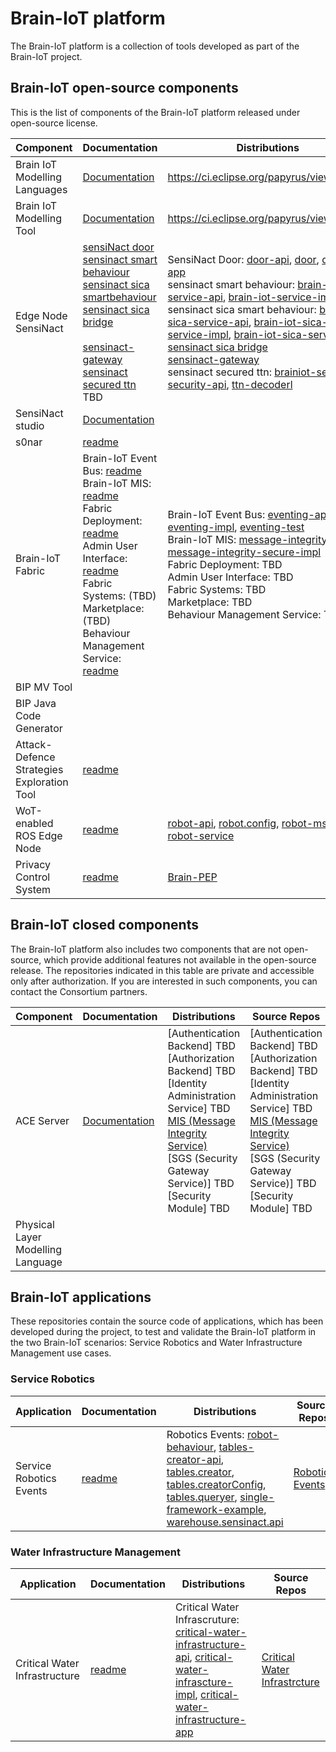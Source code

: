 # Brain-IoT platform
The Brain-IoT platform is a collection of tools developed as part of the Brain-IoT project.

## Brain-IoT open-source components
This is the list of components of the Brain-IoT platform released under open-source license.

| Component | Documentation | Distributions | Source Repos |
| ------------- | ------------- | ------------- | ------------- |
| Brain IoT Modelling Languages | [Documentation](https://wiki.eclipse.org/Papyrus) | https://ci.eclipse.org/papyrus/view/IoTML/ | https://git.eclipse.org/c/papyrus/org.eclipse.papyrus-iotml.git/ |
| Brain IoT Modelling Tool | [Documentation](https://wiki.eclipse.org/Papyrus) | https://ci.eclipse.org/papyrus/view/IoTML/ | https://git.eclipse.org/c/papyrus/org.eclipse.papyrus-iotml.git/ |
| Edge Node SensiNact | [sensiNact door](https://github.com/eclipse-researchlabs/brain-iot-sensiNact-Door/blob/main/README.md) <br/> [sensinact smart behaviour](https://github.com/eclipse-researchlabs/brain-iot-sensiNact-smartbehaviour/blob/main/README.md) <br/> [sensinact sica smartbehaviour](https://github.com/eclipse-researchlabs/brain-iot-sensiNact-sica-smartbehaviour/blob/main/README.md) [sensinact sica bridge](https://github.com/eclipse-researchlabs/brain-iot-sensiNact-sica/blob/main/README.md) <br/> <br/> [sensinact-gateway](https://github.com/eclipse-researchlabs/brain-iot-sensiNact/blob/main/README.md) <br/> [sensinact secured ttn](https://github.com/eclipse-researchlabs/brain-iot-sensiNact-secured-ttn/blob/main/README.md) TBD | SensiNact Door: [door-api](https://nexus.repository-pert.ismb.it/repository/maven-releases/org/eclipse/sensinact/brainiot/robotnik/door/door-api/1.0/door-api-1.0.jar), [door](https://nexus.repository-pert.ismb.it/repository/maven-releases/org/eclipse/sensinact/brainiot/robotnik/door/door/1.0/door-1.0.jar), [door-app](https://nexus.repository-pert.ismb.it/repository/maven-releases/org/eclipse/sensinact/brainiot/robotnik/door/door-app/1.0/door-app-1.0-app.jar) <br/> sensinact smart behaviour: [brain-iot-service-api](https://nexus.repository-pert.ismb.it/repository/maven-releases/org/eclipse/sensinact/brainiot/service/brainiot-service-api/1.0/brainiot-service-api-1.0.jar), [brain-iot-service-impl](https://nexus.repository-pert.ismb.it/repository/maven-releases/org/eclipse/sensinact/brainiot/service/brainiot-service-impl/1.0/brainiot-service-impl-1.0.jar) <br/> sensinact sica smart behaviour: [brain-iot-sica-service-api](https://nexus.repository-pert.ismb.it/repository/maven-releases/org/eclipse/sensinact/brainiot/sica/service/brainiot-service-sica-api/1.0/brainiot-service-sica-api-1.0.jar), [brain-iot-sica-service-impl](https://nexus.repository-pert.ismb.it/repository/maven-releases/org/eclipse/sensinact/brainiot/sica/service/brainiot-service-sica-impl/1.0/brainiot-service-sica-impl-1.0.jar), [brain-iot-sica-service-app](https://nexus.repository-pert.ismb.it/repository/maven-releases/org/eclipse/sensinact/brainiot/sica/service/brainiot-service-sica-app/1.0/brainiot-service-sica-app-1.0.jar) <br/> [sensinact sica bridge](https://nexus.repository-pert.ismb.it/repository/maven-releases/org/eclipse/sensinact/brainiot/sica/sica/1.0/sica-1.0.jar) <br/> [sensinact-gateway](https://nexus.repository-pert.ismb.it/repository/maven-releases/org/eclipse/sensinact/brainiot/sensinact-gateway/1.0/sensinact-gateway-1.0.jar) <br/> sensinact secured ttn: [brainiot-service-security-api](https://nexus.repository-pert.ismb.it/repository/maven-releases/org/eclipse/sensinact/brainiot/security/service/brainiot-service-security-api/1.0/brainiot-service-security-api-1.0.jar), [ttn-decoderl](https://nexus.repository-pert.ismb.it/repository/maven-releases/org/eclipse/sensinact/brainiot/security/service/ttn-decoder/1.0/ttn-decoder-1.0.jar) <br/> | [sensiNact door](https://github.com/eclipse-researchlabs/brain-iot-sensiNact-Door) <br/> [sensinact smart behaviour](https://git.repository-pert.ismb.it/BRAIN-IoT/sensinact-smart-behaviour) <br/> [sensinact sica smart-behaviour](https://github.com/eclipse-researchlabs/brain-iot-sensiNact-sica-smartbehaviour) <br/> [sensinact sica bridge](https://github.com/eclipse-researchlabs/brain-iot-sensiNact-sica) <br/> [sensinact-gateway](https://github.com/eclipse-researchlabs/brain-iot-sensiNact) <br/> [sensinact secured ttn](https://github.com/eclipse-researchlabs/brain-iot-sensiNact-secured-ttn) |
| SensiNact studio | [Documentation](https://wiki.eclipse.org/SensiNact) | | https://git.eclipse.org/c/sensinact/org.eclipse.sensinact.studio.git|
| s0nar | [readme](https://github.com/eclipse-researchlabs/brain-iot-s0nar/blob/master/README.md) | | [s0nar](https://github.com/eclipse-researchlabs/brain-iot-s0nar) |
| Brain-IoT Fabric | Brain-IoT Event Bus: [readme](https://github.com/eclipse-researchlabs/brain-iot-EventBus/blob/main/README.md) <br/> Brain-IoT MIS: [readme](https://github.com/eclipse-researchlabs/brain-iot-message-integrity-service/blob/main/README.md) <br/> Fabric Deployment: [readme](https://github.com/eclipse-researchlabs/brain-iot-fabric-deployment/blob/main/README.md) <br/> Admin User Interface: [readme](https://github.com/eclipse-researchlabs/brain-iot-admin-user-interface/blob/main/README.md) <br/> Fabric Systems: (TBD) <br/> Marketplace: (TBD) <br/> Behaviour Management Service: [readme](https://github.com/eclipse-researchlabs/brain-iot-behaviour-management-service/blob/main/README.md) | Brain-IoT Event Bus: [eventing-api](https://nexus.repository-pert.ismb.it/repository/maven-snapshots/com/paremus/brain/iot/eventing.api/0.0.1-SNAPSHOT/eventing.api-0.0.1-20210204.172413-76.jar), [eventing-impl](https://nexus.repository-pert.ismb.it/repository/maven-snapshots/com/paremus/brain/iot/eventing.impl/0.0.1-SNAPSHOT/eventing.impl-0.0.1-20210204.172434-76.jar), [eventing-test](https://nexus.repository-pert.ismb.it/repository/maven-snapshots/com/paremus/brain/iot/eventing.test/0.0.1-SNAPSHOT/eventing.test-0.0.1-20210204.172459-60.jar) <br/> Brain-IoT MIS: [message-integrity-api](https://nexus.repository-pert.ismb.it/repository/maven-snapshots/com/paremus/brain/iot/message.integrity.api/0.0.1-SNAPSHOT/message.integrity.api-0.0.1-20210204.142459-22.jar), [message-integrity-secure-impl](https://nexus.repository-pert.ismb.it/repository/maven-snapshots/com/paremus/brain/iot/message.integrity.insecure.impl/0.0.1-SNAPSHOT/message.integrity.insecure.impl-0.0.1-20210204.142506-21.jar) <br/> Fabric Deployment: TBD <br/> Admin User Interface: TBD <br/> Fabric Systems: TBD <br/> Marketplace: TBD <br/> Behaviour Management Service: TBD | [Brain-IoT Event Bus](https://github.com/eclipse-researchlabs/brain-iot-EventBus) <br/> [Brain-IoT MIS](https://github.com/eclipse-researchlabs/brain-iot-message-integrity-service) <br/> [Fabric Deployment](https://github.com/eclipse-researchlabs/brain-iot-fabric-deployment) <br/> [Admin User Interface](https://github.com/eclipse-researchlabs/brain-iot-admin-user-interface) <br/> [Fabric Systems](https://github.com/eclipse-researchlabs/brain-iot-fabric-systems) <br/> [Marketplace](https://github.com/eclipse-researchlabs/brain-iot-marketplace) <br/> [Behaviour Management Service](https://github.com/eclipse-researchlabs/brain-iot-behaviour-management-service)
| BIP MV Tool | | | |
| BIP Java Code Generator | | | |
| Attack-Defence Strategies Exploration Tool | [readme](https://github.com/eclipse-researchlabs/brain-iot-Attack-Defence-Exploration/blob/main/README.md) | | [Attack Defence](https://github.com/eclipse-researchlabs/brain-iot-Attack-Defence-Exploration)|
| WoT-enabled ROS Edge Node | [readme](https://github.com/eclipse-researchlabs/brain-iot-ros-edge-node/blob/main/README.md)  | [robot-api](https://nexus.repository-pert.ismb.it/repository/maven-snapshots/eu/brain/iot/service/robotic/eu.brain.iot.robot.api/1.0.0-SNAPSHOT/eu.brain.iot.robot.api-1.0.0-20210107.104011-55.jar), [robot.config](https://nexus.repository-pert.ismb.it/repository/maven-snapshots/eu/brain/iot/service/robotic/eu.brain.iot.robot.config/1.0.0-SNAPSHOT/eu.brain.iot.robot.config-1.0.0-20210107.104016-43.jar), [robot-msgs](https://nexus.repository-pert.ismb.it/repository/maven-snapshots/eu/brain/iot/service/robotic/eu.brain.iot.robot.msgs/1.0.0-SNAPSHOT/eu.brain.iot.robot.msgs-1.0.0-20210107.104022-69.jar), [robot-service](https://nexus.repository-pert.ismb.it/repository/maven-snapshots/eu/brain/iot/service/robotic/eu.brain.iot.robot.service/1.0.0-SNAPSHOT/eu.brain.iot.robot.service-1.0.0-20210107.104029-148.jar) | [ROS Edge Node](https://github.com/eclipse-researchlabs/brain-iot-ros-edge-node)  |
| Privacy Control System | [readme](https://github.com/eclipse-researchlabs/brain-iot-privacy-control-system/blob/main/README.md) | [Brain-PEP]() | [Privacy Control System](https://github.com/eclipse-researchlabs/brain-iot-privacy-control-system) |


## Brain-IoT closed components

The Brain-IoT platform also includes two components that are not open-source, which provide additional features not available in the open-source release. The repositories indicated in this table are private and accessible only after authorization. If you are interested in such components, you can contact the Consortium partners.

| Component | Documentation | Distributions | Source Repos |
| ------------- | ------------- | ------------- | ------------- |
| ACE Server | [Documentation](http://www.brain-iot.eu/?smd_process_download=1&download_id=1489) | [Authentication Backend] TBD <br/> [Authorization Backend] TBD <br/> [Identity Administration Service] TBD <br/> [MIS (Message Integrity Service)](https://nexus.repository-pert.ismb.it/repository/maven-snapshots/com/airbus/cybersecurity/brain/iot/message.integrity.secure.impl/0.0.1-SNAPSHOT/message.integrity.secure.impl-0.0.1-20210204.142519-18.jar) <br/> [SGS (Security Gateway Service)] TBD <br/> [Security Module] TBD | [Authentication Backend] TBD <br/> [Authorization Backend] TBD <br/> [Identity Administration Service] TBD <br/> [MIS (Message Integrity Service)](https://git.repository-pert.ismb.it/BRAIN-IoT/secure-message-integrity-service) <br/> [SGS (Security Gateway Service)] TBD <br/> [Security Module] TBD |
| Physical Layer Modelling Language | | | |

## Brain-IoT applications

These repositories contain the source code of applications, which has been developed during the project, to test and validate the Brain-IoT platform in the two Brain-IoT scenarios: Service Robotics and Water Infrastructure Management use cases.

### Service Robotics

| Application | Documentation | Distributions | Source Repos |
| ------------- | ------------- | ------------- | ------------- |
| Service Robotics Events | [readme](https://github.com/eclipse-researchlabs/brain-iot-robotics-events/blob/main/README.md) | Robotics Events: [robot-behaviour](https://nexus.repository-pert.ismb.it/repository/maven-snapshots/eu/brain/iot/service/robotic/eu.brain.iot.robot.behaviour/0.0.4-SNAPSHOT/eu.brain.iot.robot.behaviour-0.0.4-20210210.085018-19.jar), [tables-creator-api](https://nexus.repository-pert.ismb.it/repository/maven-snapshots/eu/brain/iot/service/robotic/eu.brain.iot.robot.tables.creator.api/0.0.4-SNAPSHOT/eu.brain.iot.robot.tables.creator.api-0.0.4-20210210.085028-5.jar), [tables.creator](https://nexus.repository-pert.ismb.it/repository/maven-snapshots/eu/brain/iot/service/robotic/eu.brain.iot.robot.tables.creator/0.0.4-SNAPSHOT/eu.brain.iot.robot.tables.creator-0.0.4-20210210.085031-19.jar), [tables.creatorConfig](https://nexus.repository-pert.ismb.it/repository/maven-snapshots/eu/brain/iot/service/robotic/eu.brain.iot.robot.tables.creatorConfig/0.0.2-SNAPSHOT/eu.brain.iot.robot.tables.creatorConfig-0.0.2-20210210.112601-22.jar), [tables.queryer](https://nexus.repository-pert.ismb.it/repository/maven-snapshots/eu/brain/iot/service/robotic/eu.brain.iot.robot.tables.queryer/0.0.4-SNAPSHOT/eu.brain.iot.robot.tables.queryer-0.0.4-20210210.085036-19.jar), [single-framework-example](https://nexus.repository-pert.ismb.it/repository/maven-snapshots/eu/brain/iot/service/robotic/single-framework-example/0.0.1-SNAPSHOT/single-framework-example-0.0.1-20201222.152310-15.jar), [warehouse.sensinact.api](https://nexus.repository-pert.ismb.it/repository/maven-snapshots/eu/brain/iot/service/robotic/eu.brain.iot.warehouse.sensinact.api/0.0.2-SNAPSHOT/eu.brain.iot.warehouse.sensinact.api-0.0.2-20210210.112525-2.jar) | [Robotics Events](https://github.com/eclipse-researchlabs/brain-iot-robotics-events) |


### Water Infrastructure Management

| Application | Documentation | Distributions | Source Repos |
| ------------- | ------------- | ------------- | ------------- |
| Critical Water Infrastructure | [readme](https://github.com/eclipse-researchlabs/brain-iot-sensiNact-critical-water-infrastructure/blob/main/README.md) | Critical Water Infrascruture: [critical-water-infrastructure-api](https://nexus.repository-pert.ismb.it/repository/maven-releases/org/eclipse/sensinact/brainiot/infrastructure/critical-water-infrastructure-api/1.0/critical-water-infrastructure-api-1.0.jar), [critical-water-infrascture-impl](https://nexus.repository-pert.ismb.it/repository/maven-releases/org/eclipse/sensinact/brainiot/infrastructure/critical-water-infrastructure-impl/1.0/critical-water-infrastructure-impl-1.0.jar), [critical-water-infrastructure-app](https://nexus.repository-pert.ismb.it/repository/maven-releases/org/eclipse/sensinact/brainiot/infrastructure/critical-water-infrastructure-app/1.0/critical-water-infrastructure-app-1.0.jar) | [Critical Water Infrastrcture](https://github.com/eclipse-researchlabs/brain-iot-sensiNact-critical-water-infrastructure) |
